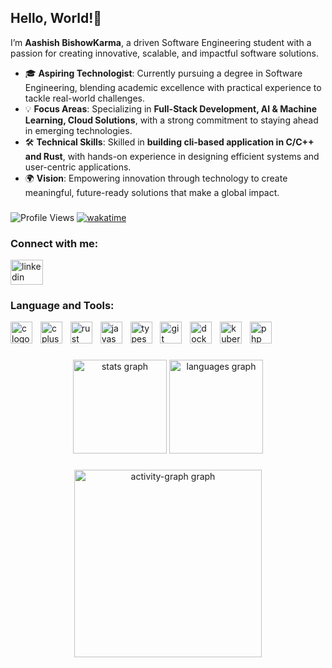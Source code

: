 ## Hello, World!👋

<!--
**aashishbishow/aashishbishow** is a ✨ _special_ ✨ repository because its `README.md` (this file) appears on your GitHub profile.

Here are some ideas to get you started:

- 🔭 I’m currently working on ...
- 🌱 I’m currently learning ...
- 👯 I’m looking to collaborate on ...
- 🤔 I’m looking for help with ...
- 💬 Ask me about ...
- 📫 How to reach me: ...
- 😄 Pronouns: ...
- ⚡ Fun fact: ...
-->

I’m **Aashish BishowKarma**, a driven Software Engineering student with a passion for creating innovative, scalable, and impactful software solutions.
- 🎓 **Aspiring Technologist**: Currently pursuing a degree in Software Engineering, blending academic excellence with practical experience to tackle real-world challenges.
- 💡 **Focus Areas**: Specializing in **Full-Stack Development, AI & Machine Learning, Cloud Solutions**, with a strong commitment to staying ahead in emerging technologies.
- 🛠️ **Technical Skills**: Skilled in **building cli-based application in C/C++ and Rust**, with hands-on experience in designing efficient systems and user-centric applications.
- 🌍 **Vision**: Empowering innovation through technology to create meaningful, future-ready solutions that make a global impact.

###

###

![Profile Views](https://komarev.com/ghpvc/?username=aashishbishow&color=blue&style=flat)
[![wakatime](https://wakatime.com/badge/user/ce861068-81cd-4e77-ab79-3fc61f76a234.svg)](https://wakatime.com/@ce861068-81cd-4e77-ab79-3fc61f76a234)

###

<h3>Connect with me:</h3>
<div align="left">
  <a href="www.linkedin.com/in/aashishbishow" target="_blank">
    <img src="https://raw.githubusercontent.com/maurodesouza/profile-readme-generator/master/src/assets/icons/social/linkedin/default.svg" width="52" height="40" alt="linkedin logo"  />
  </a>
</div>

###

<h3>Language and Tools:</h3>
<div align="left">
  <img src="https://cdn.jsdelivr.net/gh/devicons/devicon/icons/c/c-original.svg" height="35" alt="c logo"  />
  <img width="5" />
  <img src="https://cdn.jsdelivr.net/gh/devicons/devicon/icons/cplusplus/cplusplus-original.svg" height="35" alt="cplusplus logo"  />
  <img width="5" />
  <img src="https://cdn.jsdelivr.net/gh/devicons/devicon/icons/rust/rust-original.svg" height="35" alt="rust logo"  />
  <img width="5" />
  <img src="https://cdn.jsdelivr.net/gh/devicons/devicon/icons/javascript/javascript-original.svg" height="35" alt="javascript logo"  />
  <img width="5" />
  <img src="https://cdn.jsdelivr.net/gh/devicons/devicon/icons/typescript/typescript-original.svg" height="35" alt="typescript logo"  />
  <img width="5" />
  <img src="https://cdn.jsdelivr.net/gh/devicons/devicon/icons/git/git-original.svg" height="35" alt="git logo"  />
  <img width="5" />
  <img src="https://cdn.jsdelivr.net/gh/devicons/devicon/icons/docker/docker-original.svg" height="35" alt="docker logo"  />
  <img width="5" />
  <img src="https://cdn.jsdelivr.net/gh/devicons/devicon/icons/kubernetes/kubernetes-plain.svg" height="35" alt="kubernetes logo"  />
  <img width="5" />
  <img src="https://cdn.jsdelivr.net/gh/devicons/devicon/icons/php/php-original.svg" height="35" alt="php logo"  />
</div>

###

<div align="center">
  <img src="https://github-readme-stats.vercel.app/api?username=aashishbishow&hide_title=false&hide_rank=false&show_icons=true&include_all_commits=true&count_private=true&disable_animations=false&theme=github_dark&locale=en&hide_border=false&order=1" height="150" alt="stats graph"  />
  <img src="https://github-readme-stats.vercel.app/api/top-langs?username=aashishbishow&locale=en&hide_title=false&layout=compact&card_width=320&langs_count=10&theme=github_dark&hide_border=false&order=2" height="150" alt="languages graph"  />
</div>

###

<div align="center">
  <img src="https://github-readme-activity-graph.vercel.app/graph?username=aashishbishow&radius=16&theme=github-dark&area=true&order=5" height="300" alt="activity-graph graph"  />
</div>
